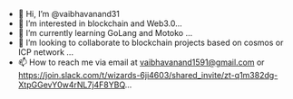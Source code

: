 - 👋 Hi, I’m @vaibhavanand31
- 👀 I’m interested in blockchain and Web3.0...
- 🌱 I’m currently learning GoLang and Motoko ...
- 💞️ I’m looking to collaborate to blockchain projects based on cosmos or ICP network  ...
- 📫 How to reach me via email at vaibhavanand1591@gmail.com or https://join.slack.com/t/wizards-6ji4603/shared_invite/zt-q1m382dg-XtpGGevY0w4rNL7j4F8YBQ...
